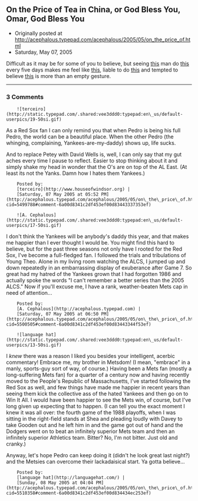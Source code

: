 ## On the Price of Tea in China, or God Bless You, Omar, God Bless You

 * Originally posted at http://acephalous.typepad.com/acephalous/2005/05/on_the_price_of.html
 * Saturday, May 07, 2005



Difficult as it may be for some of you to believe, but seeing [this](http://acephalous.typepad.com/pedro%!c(MISSING)hicken%!a(MISSING)pcadl03\_METS\_SPRING\_005HD.jpg) man do [this](http://acephalous.typepad.com/pedropitchapcadl03\_MARLINS\_METS\_0054Q.jpg) every five days makes me feel like [this](http://acephalous.typepad.com/pedrohappyapcadl03\_NATIONALS\_ME\_007J4.jpg), liable to do [this](http://acephalous.typepad.com/pedrospringyapcadl03\_METS\_SPRING\_0058M.jpg) and tempted to believe [this](http://acephalous.typepad.com/pedroprayerapcadl03\_METS\_BRAVES\_00672.jpg) is more than an empty gesture.

		

* * *

### 3 Comments 

		

                
[]()

	

		![terceiro](http://static.typepad.com/.shared:vee3ddd0:typepad:en\_us/default-userpics/19-50si.gif)
	

	

		

As a Red Sox fan I can only remind you that when Pedro is being his full Pedro, the world can be a beautiful place. When the other Pedro (the whinging, complaining, Yankees-are-my-daddy) shows up, life sucks. 

And to replace Petey with David Wells is, well, I can only say that my gut aches every time I pause to reflect. Easier to stop thinking about it and simply shake my head in wonder that the O's are on top of the AL East. (At least its not the Yanks. Damn how I hates them Yankees.)

	

		Posted by:
		[terceiro](http://www.houseofwindsor.org) |
		[Saturday, 07 May 2005 at 05:52 PM](http://acephalous.typepad.com/acephalous/2005/05/on\_the\_price\_of.html?cid=5499788#comment-6a00d8341c2df453ef00d83443337353ef)

[]()

	

		![A. Cephalous](http://static.typepad.com/.shared:vee3ddd0:typepad:en\_us/default-userpics/17-50si.gif)
	

	

		

I don't think the Yankees will be anybody's daddy this year, and that makes me happier than I ever thought I would be.  You might find this hard to believe, but for the past three seasons not only have I rooted for the Red Sox, I've become a full-fledged fan.  I followed the trials and tribulations of Young Theo.  Alone in my living room watching the ALCS, I jumped up and down repeatedly in an embarrassing display of exuberance after Game 7.  So great had my hatred of the Yankees grown that I had forgotten 1986 and actually spoke the words "I can't remember a better series than the 2005 ALCS."  Now if you'll excuse me, I have a rank, weather-beaten Mets cap in need of attention...

	

		Posted by:
		[A. Cephalous](http://acephalous.typepad.com) |
		[Saturday, 07 May 2005 at 06:50 PM](http://acephalous.typepad.com/acephalous/2005/05/on\_the\_price\_of.html?cid=5500505#comment-6a00d8341c2df453ef00d83443344f53ef)

[]()

	

		![language hat](http://static.typepad.com/.shared:vee3ddd0:typepad:en\_us/default-userpics/13-50si.gif)
	

	

		

I _knew_ there was a reason I liked you besides your intelligent, acerbic commentary!  Embrace me, my brother in Metsdom! (I mean, "embrace" in a manly, sports-guy sort of way, of course.)  Having been a Mets fan (mostly a long-suffering Mets fan) for a quarter of a century now and having recently moved to the People's Republic of Massachusetts, I've started following the Red Sox as well, and few things have made me happier in recent years than seeing them kick the collective ass of the hated Yankees and then go on to Win It All.  I would have been happier to see the Mets win, of course, but I've long given up expecting that to happen.  (I can tell you the exact moment I knew it was all over: the fourth game of the 1988 playoffs, when I was sitting in the right-field stands at Shea and pleading loudly with Davey to take Gooden out and he left him in and the game got out of hand and the Dodgers went on to beat an infinitely superior Mets team and then an infinitely superior Athletics team.  Bitter?  No, I'm not bitter.  Just old and cranky.)

Anyway, let's hope Pedro can keep doing it (didn't he look great last night?) and the Metsies can overcome their lackadaisical start.  Ya gotta believe...

	

		Posted by:
		[language hat](http://languagehat.com/) |
		[Sunday, 08 May 2005 at 04:04 PM](http://acephalous.typepad.com/acephalous/2005/05/on\_the\_price\_of.html?cid=5510358#comment-6a00d8341c2df453ef00d834434ec253ef)

		

        
